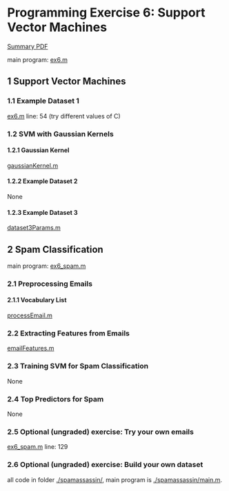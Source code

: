 # Programming Exercise 6: Support Vector Machines

[Summary PDF](../ex6.pdf)

main program: [ex6.m](ex6.m)

## 1 Support Vector Machines

### 1.1 Example Dataset 1

[ex6.m](ex6.m) line: 54 (try different values of C)

### 1.2 SVM with Gaussian Kernels

#### 1.2.1 Gaussian Kernel

[gaussianKernel.m](gaussianKernel.m)

#### 1.2.2 Example Dataset 2

None

#### 1.2.3 Example Dataset 3

[dataset3Params.m](dataset3Params.m)

## 2 Spam Classification

main program: [ex6_spam.m](ex6_spam.m)

### 2.1 Preprocessing Emails

#### 2.1.1 Vocabulary List

[processEmail.m](processEmail.m)

### 2.2 Extracting Features from Emails

[emailFeatures.m](emailFeatures.m)

### 2.3 Training SVM for Spam Classification

None

### 2.4 Top Predictors for Spam

None

### 2.5 Optional (ungraded) exercise: Try your own emails

[ex6_spam.m](ex6_spam.m) line: 129

### 2.6 Optional (ungraded) exercise: Build your own dataset

all code in folder [./spamassassin/](./spamassassin/), main program is [./spamassassin/main.m](./spamassassin/main.m).
